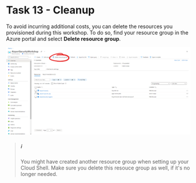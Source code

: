 # Task 13 - Cleanup

To avoid incurring additional costs, you can delete the resources you provisioned during this workshop. To do so, find your resource group in the Azure portal and select **Delete resource group**.

![Delete resource group](media/13/delete_rg.png)

> ##### ℹ️
> You might have created another resource group when setting up your Cloud Shell. Make sure you delete this resouce group as well, if it's no longer needed. 